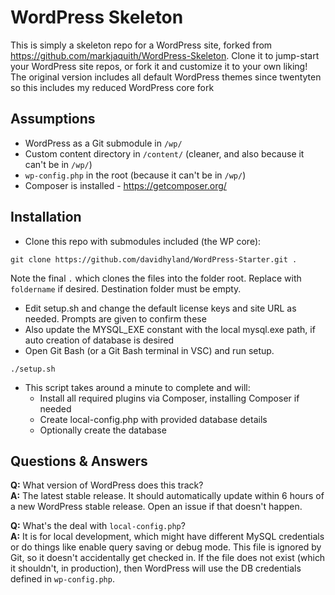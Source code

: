 # WordPress Skeleton

This is simply a skeleton repo for a WordPress site, forked from https://github.com/markjaquith/WordPress-Skeleton. 
Clone it to jump-start your WordPress site repos, or fork it and customize it to your own liking!
The original version includes all default WordPress themes since twentyten so this includes my reduced WordPress core fork

## Assumptions

* WordPress as a Git submodule in `/wp/`
* Custom content directory in `/content/` (cleaner, and also because it can't be in `/wp/`)
* `wp-config.php` in the root (because it can't be in `/wp/`)
* Composer is installed - https://getcomposer.org/

## Installation

* Clone this repo with submodules included (the WP core):

`git clone https://github.com/davidhyland/WordPress-Starter.git .`

  Note the final `.` which clones the files into the folder root. Replace with `foldername` if desired. Destination folder must be empty.

* Edit setup.sh and change the default license keys and site URL as needed. Prompts are given to confirm these
* Also update the MYSQL_EXE constant with the local mysql.exe path, if auto creation of database is desired
* Open Git Bash (or a Git Bash terminal in VSC) and run setup. 

`./setup.sh`

* This script takes around a minute to complete and will:
  * Install all required plugins via Composer, installing Composer if needed
  * Create local-config.php with provided database details
  * Optionally create the database

## Questions & Answers

**Q:** What version of WordPress does this track?  
**A:** The latest stable release. It should automatically update within 6 hours of a new WordPress stable release. Open an issue if that doesn't happen.

**Q:** What's the deal with `local-config.php`?  
**A:** It is for local development, which might have different MySQL credentials or do things like enable query saving or debug mode. This file is ignored by Git, so it doesn't accidentally get checked in. If the file does not exist (which it shouldn't, in production), then WordPress will use the DB credentials defined in `wp-config.php`.
